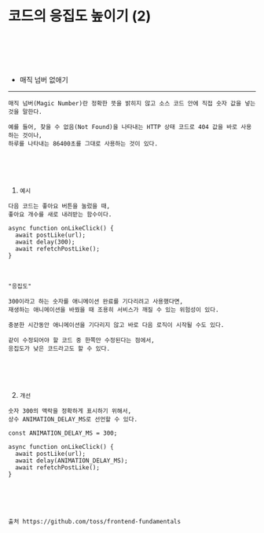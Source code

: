 # 코드의 응집도 높이기 (2)

<br />
<br />
<br />
<br />

* 매직 넘버 없애기
---

```
매직 넘버(Magic Number)란 정확한 뜻을 밝히지 않고 소스 코드 안에 직접 숫자 값을 넣는 것을 말한다.

예를 들어, 찾을 수 없음(Not Found)을 나타내는 HTTP 상태 코드로 404 값을 바로 사용하는 것이나,
하루를 나타내는 86400초를 그대로 사용하는 것이 있다.
```

<br />
<br />
<br />

1. `예시`

```
다음 코드는 좋아요 버튼을 눌렀을 때,
좋아요 개수를 새로 내려받는 함수이다.
```

```tsx
async function onLikeClick() {
  await postLike(url);
  await delay(300);
  await refetchPostLike();
}
```

<br />

```
"응집도"

300이라고 하는 숫자를 애니메이션 완료를 기다리려고 사용했다면,
재생하는 애니메이션을 바꿨을 때 조용히 서비스가 깨질 수 있는 위험성이 있다.

충분한 시간동안 애니메이션을 기다리지 않고 바로 다음 로직이 시작될 수도 있다.

같이 수정되어야 할 코드 중 한쪽만 수정된다는 점에서,
응집도가 낮은 코드라고도 할 수 있다.
```

<br />
<br />
<br />

2. `개선`

```
숫자 300의 맥락을 정확하게 표시하기 위해서,
상수 ANIMATION_DELAY_MS로 선언할 수 있다.
```

```tsx
const ANIMATION_DELAY_MS = 300;

async function onLikeClick() {
  await postLike(url);
  await delay(ANIMATION_DELAY_MS);
  await refetchPostLike();
}
```

<br />
<br />
<br />

```
출처 https://github.com/toss/frontend-fundamentals
```
